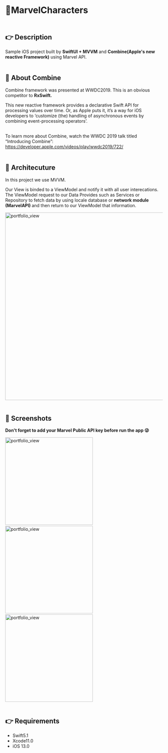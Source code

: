 # 🦸MarvelCharacters 

## <br /> 👉 Description
Sample iOS project built by <b>SwiftUI + MVVM</b> and <b>Combine(Apple's new reactive Framework)</b> using Marvel API.  <br /> <br />


## 🚀 About Combine  
Combine framework was presented at WWDC2019. This is an obvious competitor to <b>RxSwift.</b> <br /> 

This new reactive framework provides a declarative Swift API for processing values over time. Or, as Apple puts it, it’s a way for iOS developers to ‘customize (the) handling of asynchronous events by combining event-processing operators’.<br /> <br />

To learn more about Combine, watch the WWDC 2019 talk titled “Introducing Combine”: https://developer.apple.com/videos/play/wwdc2019/722/ <br /><br />

## 📖 Architecuture
In this project we use MVVM.

Our View is binded to a ViewModel and notify it with all user interecations. The ViewModel request to our Data Provides such as Services or Repository to fetch data by using locale database or <b> network module (MarvelAPI) </b> and then return to our ViewModel that information. 

<img width="600" alt="portfolio_view" src="https://1.bp.blogspot.com/-1pR5uwXSAXI/XsJA1_CIxFI/AAAAAAAAA_k/cNwNi4PoXNwpMj5dMceNPlVXDg-0nsfOQCLcBGAsYHQ/s1600/mvvm-with-swiftui-and-combine-61-638.jpg" ><br /><br />


## 📲 Screenshots

<b>Don't forget to add your Marvel Public API key before run the app 😜</b>

<img width="280" alt="portfolio_view" src="https://1.bp.blogspot.com/-MmwItK_kRlY/XsJAz_XC0eI/AAAAAAAAA_g/BOVwcq2Q7P4RDlkmztZU1Ch3BluFkL3sgCLcBGAsYHQ/s1600/Simulator%2BScreen%2BShot%2B-%2BiPhone%2B8%2B-%2B2020-05-18%2Bat%2B10.43.17.png" >  &nbsp; &nbsp; <img width="280" alt="portfolio_view" src="https://1.bp.blogspot.com/-Bdcln8gPNnM/XsJAzIU3O1I/AAAAAAAAA_c/nO1Mt2N64TIwO-d7Vzyov3APH-fqryyBQCLcBGAsYHQ/s1600/Simulator%2BScreen%2BShot%2B-%2BiPhone%2B8%2B-%2B2020-05-18%2Bat%2B10.43.23.png" > &nbsp; &nbsp; <img width="280" alt="portfolio_view" src="https://1.bp.blogspot.com/-Hx2DgnqaHN0/XsJA3MRUFqI/AAAAAAAAA_o/H0AXYbhBim85BZP7a_mp9zI9DAxknTBhwCLcBGAsYHQ/s1600/Simulator%2BScreen%2BShot%2B-%2BiPhone%2B8%2B-%2B2020-05-18%2Bat%2B10.43.25.png" > <br /><br />


 
## 👉 Requirements

* Swift5.1 <br />
* Xcode11.0 <br />
* iOS 13.0 <br /><br /><br />

